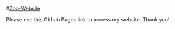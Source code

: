 #[Zoo-Website](https://salarkashif.github.io/Zoo-Website/)

Please use this Github Pages link to access my website. Thank you!
